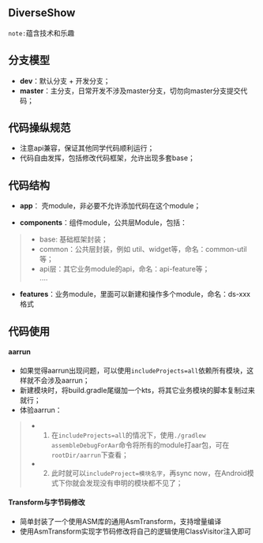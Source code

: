 ## DiverseShow
`note:`蕴含技术和乐趣

## 分支模型
* **dev**：默认分支 + 开发分支；    
* **master**：主分支，日常开发不涉及master分支，切勿向master分支提交代码；    

## 代码操纵规范
* 注意api兼容，保证其他同学代码顺利运行；    
* 代码自由发挥，包括修改代码框架，允许出现多套base；    

## 代码结构
* **app**： 壳module，非必要不允许添加代码在这个module；    

* **components**：组件module，公共层Module，包括： 
>- base: 基础框架封装；    
>- common：公共层封装，例如 util、widget等，命名：common-util等；    
>- api层：其它业务module的api，命名：api-feature等；    
    ....    
    
* **features**：业务module，里面可以新建和操作多个module，命名：ds-xxx格式   
    
## 代码使用     
#### aarrun     
* 如果觉得aarrun出现问题，可以使用`includeProjects=all`依赖所有模块，这样就不会涉及aarrun；      
* 新建模块时，将build.gradle尾缀加一个kts，将其它业务模块的脚本复制过来就行；   
* 体验aarrun：   
>- 1. 在`includeProjects=all`的情况下，使用`./gradlew assembleDebugForAar`命令将所有的module打aar包，可在`rootDir/aarrun`下查看；    
>- 2. 此时就可以`includeProject=模块名字`，再sync now，在Android模式下你就会发现没有申明的模块都不见了；

#### Transform与字节码修改
* 简单封装了一个使用ASM库的通用AsmTransform，支持增量编译
* 使用AsmTransform实现字节码修改将自己的逻辑使用ClassVisitor注入即可
